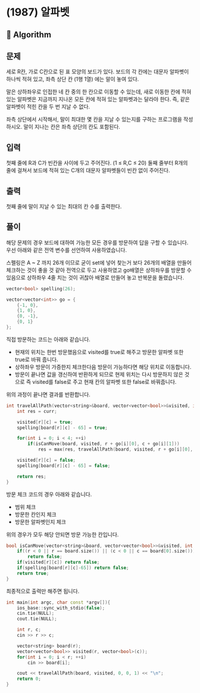 # (1987) 알파벳

## :100: Algorithm

## 문제
세로 R칸, 가로 C칸으로 된 표 모양의 보드가 있다. 보드의 각 칸에는 대문자 알파벳이 하나씩 적혀 있고, 좌측 상단 칸 (1행 1열) 에는 말이 놓여 있다.

말은 상하좌우로 인접한 네 칸 중의 한 칸으로 이동할 수 있는데, 새로 이동한 칸에 적혀 있는 알파벳은 지금까지 지나온 모든 칸에 적혀 있는 알파벳과는 달라야 한다. 즉, 같은 알파벳이 적힌 칸을 두 번 지날 수 없다.

좌측 상단에서 시작해서, 말이 최대한 몇 칸을 지날 수 있는지를 구하는 프로그램을 작성하시오. 말이 지나는 칸은 좌측 상단의 칸도 포함된다.

## 입력
첫째 줄에 R과 C가 빈칸을 사이에 두고 주어진다. (1 ≤ R,C ≤ 20) 둘째 줄부터 R개의 줄에 걸쳐서 보드에 적혀 있는 C개의 대문자 알파벳들이 빈칸 없이 주어진다.

## 출력
첫째 줄에 말이 지날 수 있는 최대의 칸 수를 출력한다.

## 풀이
해당 문제의 경우 보드에 대하여 가능한 모든 경우를 방문하여 답을 구할 수 있습니다.  
우선 아래와 같은 전역 변수를 선언하여 사용하였습니다.  

스펠링은 A ~ Z 까지 26개 이므로 굳이 set에 넣어 찾는거 보다 26개의 배열을 만들어 체크하는 것이 좋을 것 같아 전역으로 두고 사용하였고  go배열은 상하좌우를 방문할 수 있음으로 상하좌우 4줄 치는 것이 귀찮아 배열로 만들어 놓고 반복문을 돌렸습니다.  

```cpp
vector<bool> spelling(26);

vector<vector<int>> go = {
    {-1, 0},
    {1, 0},
    {0, -1},
    {0, 1}
};
```

직접 방문하는 코드는 아래와 같습니다.  

- 현재의 위치는 한번 방문했음으로 visited를 true로 해주고 방문한 알파벳 또한 true로 바꿔 줍니다.  
- 상하좌우 방문이 가증한지 체크한다음 방문이 가능하다면 해당 위치로 이동합니다.  
- 방문이 끝나면 값을 갱신하여 반환하게 되므로 현제 위치는 다시 방문하지 않은 것으로 즉 visited를 false로 주고 현재 칸의 알파벳 또한 false로 바꿔줍니다.  

위의 과정이 끝나면 결과를 반환합니다.  

```cpp
int travelAllPath(vector<string>&board, vector<vector<bool>>&visited, int r, int c, int curr){
    int res = curr;

    visited[r][c] = true;
    spelling[board[r][c] - 65] = true;

    for(int i = 0; i < 4; ++i)
        if(isCanMove(board, visited, r + go[i][0], c + go[i][1]))
            res = max(res, travelAllPath(board, visited, r + go[i][0], c + go[i][1], curr+1));

    visited[r][c] = false;
    spelling[board[r][c] - 65] = false;

    return res;
}
```

방문 체크 코드의 경우 아래와 같습니다.  

- 범위 체크
- 방문한 칸인지 체크
- 방문한 알파벳인지 체크  

위의 경우가 모두 해당 안되면 방문 가능한 칸입니다.  

```cpp
bool isCanMove(vector<string>&board, vector<vector<bool>>&visited, int r, int c){
    if((r < 0 || r == board.size()) || (c < 0 || c == board[0].size()))
        return false;
    if(visited[r][c]) return false;
    if(spelling[board[r][c]-65]) return false;
    return true;
}
```

최종적으로 출력만 해주면 됩니다.  

```cpp
int main(int argc, char const *argv[]){
    ios_base::sync_with_stdio(false);
    cin.tie(NULL);
    cout.tie(NULL);

    int r, c;
    cin >> r >> c;

    vector<string> board(r);
    vector<vector<bool>> visited(r, vector<bool>(c));
    for(int i = 0; i < r; ++i)
        cin >> board[i];

    cout << travelAllPath(board, visited, 0, 0, 1) << "\n";
    return 0;
}
```